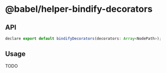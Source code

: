 # @babel/helper-bindify-decorators

## API
```javascript
declare export default bindifyDecorators(decorators: Array<NodePath>);
```
## Usage

TODO
